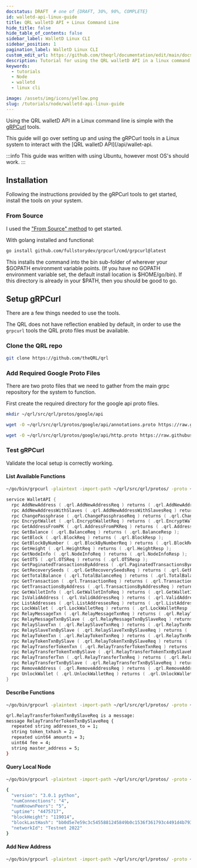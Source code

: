 ```yaml
---
docstatus: DRAFT  # one of {DRAFT, 30%, 90%, COMPLETE}
id: walletd-api-linux-guide
title: QRL walletD API + Linux Command Line
hide_title: false
hide_table_of_contents: false
sidebar_label: WalletD Linux CLI
sidebar_position: 1
pagination_label: WalletD Linux CLI
custom_edit_url: https://github.com/theqrl/documentation/edit/main/docs/Tutorials/Node/walletd-api-linux-guide.md
description: Tutorial for using the QRL walletD API in a linux command line with grpcurl.
keywords:
  - tutorials
  - Node
  - walletd
  - linux cli

image: /assets/img/icons/yellow.png
slug: /tutorials/node/walletd-api-linux-guide
---
```




Using the QRL walletD API in a Linux command line is simple with the [gRPCurl](https://github.com/fullstorydev/grpcurl) tools.

This guide will go over setting up and using the gRPCurl tools in a Linux system to interact with the [QRL walletD API](/api/wallet-api. 

:::info
This guide was written with using Ubuntu, however most OS's should work.
:::


## Installation

Following the instructions provided by the gRPCurl tools to get started, install the tools on your system.


### From Source

I used the ["From Source" method](https://github.com/fullstorydev/grpcurl#from-source) to get started.

With golang installed and functional:

```bash
go install github.com/fullstorydev/grpcurl/cmd/grpcurl@latest
```


This installs the command into the bin sub-folder of wherever your $GOPATH environment variable points. (If you have no GOPATH environment variable set, the default install location is $HOME/go/bin). If this directory is already in your $PATH, then you should be good to go.

## Setup gRPCurl

There are a few things needed to use the tools.

The QRL does not have reflection enabled by default, in order to use the `grpcurl` tools the QRL proto files must be available. 

### Clone the QRL repo 

```bash
git clone https://github.com/theQRL/qrl
```

### Add Required Google Proto Files

There are two proto files that we need to gather from the main grpc repository for the system to function.

First create the required directory for the google api proto files.

```bash {title="Create api directory"}
mkdir ~/qrl/src/qrl/protos/google/api
```

```bash {title="Annotations proto File"}
wget -O ~/qrl/src/qrl/protos/google/api/annotations.proto https://raw.githubusercontent.com/googleapis/googleapis/master/google/api/annotations.proto
```

```bash {title="HTTP proto File"}
wget -O ~/qrl/src/qrl/protos/google/api/http.proto https://raw.githubusercontent.com/googleapis/googleapis/master/google/api/http.proto
```

### Test gRPCurl

Validate the local setup is correctly working.

#### List Available Functions

```bash
~/go/bin/grpcurl -plaintext -import-path ~/qrl/src/qrl/protos/ -proto ~/qrl/src/qrl/protos/qrlwallet.proto describe qrl.WalletAPI
```

```go
service WalletAPI {
  rpc AddNewAddress ( .qrl.AddNewAddressReq ) returns ( .qrl.AddNewAddressResp );
  rpc AddNewAddressWithSlaves ( .qrl.AddNewAddressWithSlavesReq ) returns ( .qrl.AddNewAddressResp );
  rpc ChangePassphrase ( .qrl.ChangePassphraseReq ) returns ( .qrl.ChangePassphraseResp );
  rpc EncryptWallet ( .qrl.EncryptWalletReq ) returns ( .qrl.EncryptWalletResp );
  rpc GetAddressFromPK ( .qrl.AddressFromPKReq ) returns ( .qrl.AddressFromPKResp );
  rpc GetBalance ( .qrl.BalanceReq ) returns ( .qrl.BalanceResp );
  rpc GetBlock ( .qrl.BlockReq ) returns ( .qrl.BlockResp );
  rpc GetBlockByNumber ( .qrl.BlockByNumberReq ) returns ( .qrl.BlockResp );
  rpc GetHeight ( .qrl.HeightReq ) returns ( .qrl.HeightResp );
  rpc GetNodeInfo ( .qrl.NodeInfoReq ) returns ( .qrl.NodeInfoResp );
  rpc GetOTS ( .qrl.OTSReq ) returns ( .qrl.OTSResp );
  rpc GetPaginatedTransactionsByAddress ( .qrl.PaginatedTransactionsByAddressReq ) returns ( .qrl.PaginatedTransactionsByAddressResp );
  rpc GetRecoverySeeds ( .qrl.GetRecoverySeedsReq ) returns ( .qrl.GetRecoverySeedsResp );
  rpc GetTotalBalance ( .qrl.TotalBalanceReq ) returns ( .qrl.TotalBalanceResp );
  rpc GetTransaction ( .qrl.TransactionReq ) returns ( .qrl.TransactionResp );
  rpc GetTransactionsByAddress ( .qrl.TransactionsByAddressReq ) returns ( .qrl.TransactionsByAddressResp );
  rpc GetWalletInfo ( .qrl.GetWalletInfoReq ) returns ( .qrl.GetWalletInfoResp );
  rpc IsValidAddress ( .qrl.ValidAddressReq ) returns ( .qrl.ValidAddressResp );
  rpc ListAddresses ( .qrl.ListAddressesReq ) returns ( .qrl.ListAddressesResp );
  rpc LockWallet ( .qrl.LockWalletReq ) returns ( .qrl.LockWalletResp );
  rpc RelayMessageTxn ( .qrl.RelayMessageTxnReq ) returns ( .qrl.RelayTxnResp );
  rpc RelayMessageTxnBySlave ( .qrl.RelayMessageTxnBySlaveReq ) returns ( .qrl.RelayTxnResp );
  rpc RelaySlaveTxn ( .qrl.RelaySlaveTxnReq ) returns ( .qrl.RelayTxnResp );
  rpc RelaySlaveTxnBySlave ( .qrl.RelaySlaveTxnBySlaveReq ) returns ( .qrl.RelayTxnResp );
  rpc RelayTokenTxn ( .qrl.RelayTokenTxnReq ) returns ( .qrl.RelayTxnResp );
  rpc RelayTokenTxnBySlave ( .qrl.RelayTokenTxnBySlaveReq ) returns ( .qrl.RelayTxnResp );
  rpc RelayTransferTokenTxn ( .qrl.RelayTransferTokenTxnReq ) returns ( .qrl.RelayTxnResp );
  rpc RelayTransferTokenTxnBySlave ( .qrl.RelayTransferTokenTxnBySlaveReq ) returns ( .qrl.RelayTxnResp );
  rpc RelayTransferTxn ( .qrl.RelayTransferTxnReq ) returns ( .qrl.RelayTxnResp );
  rpc RelayTransferTxnBySlave ( .qrl.RelayTransferTxnBySlaveReq ) returns ( .qrl.RelayTxnResp );
  rpc RemoveAddress ( .qrl.RemoveAddressReq ) returns ( .qrl.RemoveAddressResp );
  rpc UnlockWallet ( .qrl.UnlockWalletReq ) returns ( .qrl.UnlockWalletResp );
}
```

#### Describe Functions

```bash
~/go/bin/grpcurl -plaintext -import-path ~/qrl/src/qrl/protos/ -proto ~/qrl/src/qrl/protos/qrlwallet.proto describe qrl.RelayTransferTokenTxnBySlaveReq
```
```bash
qrl.RelayTransferTokenTxnBySlaveReq is a message:
message RelayTransferTokenTxnBySlaveReq {
  repeated string addresses_to = 1;
  string token_txhash = 2;
  repeated uint64 amounts = 3;
  uint64 fee = 4;
  string master_address = 5;
}
```

#### Query Local Node

```bash
~/go/bin/grpcurl -plaintext -import-path ~/qrl/src/qrl/protos/ -proto ~/qrl/src/qrl/protos/qrlwallet.proto localhost:19010  qrl.WalletAPI.GetNodeInfo
```

```bash
{
  "version": "3.0.1 python",
  "numConnections": "4",
  "numKnownPeers": "5",
  "uptime": "4475717",
  "blockHeight": "119014",
  "blockLastHash": "bb0d5e7e59c3c5455881245849b0c1536f361793c4491d4b7931ef39c8040400",
  "networkId": "Testnet 2022"
}

```


#### Add New Address

```bash
~/go/bin/grpcurl -plaintext -import-path ~/qrl/src/qrl/protos/ -proto ~/qrl/src/qrl/protos/qrlwallet.proto -d '{"height": "6", "hash_function": "sha2_256"}' localhost:19010 qrl.WalletAPI.AddNewAddress
```
